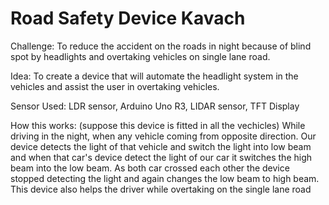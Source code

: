 # Road Safety Device Kavach

Challenge:    To reduce the accident on the roads in night because of blind spot by headlights and overtaking vehicles on single lane road.

Idea:         To create a device that will automate the headlight system in the vehicles and assist the user in overtaking vehicles.

Sensor Used:  LDR sensor, Arduino Uno R3, LIDAR sensor, TFT Display

How this works:   (suppose this device is fitted in all the vechicles)
                  While driving in the night, when any vehicle coming from opposite direction. Our device detects the light of that vehicle
                  and switch the light into low beam and when that car's device detect the light of our car it switches the high beam into
                  the low beam.
                  As both car crossed each other the device stopped detecting the light and again changes the low beam to high beam.
                  This device also helps the driver while overtaking on the single lane road
